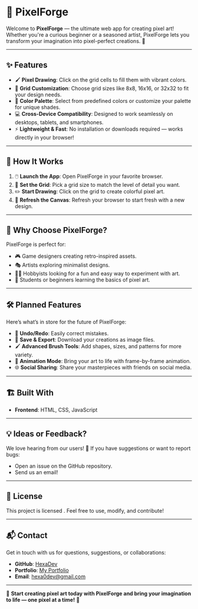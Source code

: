 # 🎨 PixelForge  

Welcome to **PixelForge** — the ultimate web app for creating pixel art! Whether you're a curious beginner or a seasoned artist, PixelForge lets you transform your imagination into pixel-perfect creations. 🌟  

---

## ✨ Features  

- 🖌️ **Pixel Drawing**: Click on the grid cells to fill them with vibrant colors.  
- 🧩 **Grid Customization**: Choose grid sizes like 8x8, 16x16, or 32x32 to fit your design needs.  
- 🌈 **Color Palette**: Select from predefined colors or customize your palette for unique shades.  
- 💻 **Cross-Device Compatibility**: Designed to work seamlessly on desktops, tablets, and smartphones.  
- ⚡ **Lightweight & Fast**: No installation or downloads required — works directly in your browser!  

---

## 🚀 How It Works  

1. 🖱️ **Launch the App**: Open PixelForge in your favorite browser.  
2. 🎨 **Set the Grid**: Pick a grid size to match the level of detail you want.  
3. ✏️ **Start Drawing**: Click on the grid to create colorful pixel art.  
4. 🔄 **Refresh the Canvas**: Refresh your browser to start fresh with a new design.  

---

## 🌟 Why Choose PixelForge?  

PixelForge is perfect for:  
- 🎮 Game designers creating retro-inspired assets.  
- 🎭 Artists exploring minimalist designs.  
- 🧑‍🎨 Hobbyists looking for a fun and easy way to experiment with art.  
- 🚀 Students or beginners learning the basics of pixel art.  

---

## 🛠️ Planned Features  

Here’s what’s in store for the future of PixelForge:  
- 🔄 **Undo/Redo**: Easily correct mistakes.  
- 💾 **Save & Export**: Download your creations as image files.  
- 🖌️ **Advanced Brush Tools**: Add shapes, sizes, and patterns for more variety.  
- 🎥 **Animation Mode**: Bring your art to life with frame-by-frame animation.  
- 🌐 **Social Sharing**: Share your masterpieces with friends on social media.  

---

## 🏗️ Built With  

- **Frontend**: HTML, CSS, JavaScript  

---

## 💡 Ideas or Feedback?  

We love hearing from our users! 🌟 If you have suggestions or want to report bugs:  
- Open an issue on the GitHub repository.  
- Send us an email!  

---

## 📜 License  

This project is licensed . Feel free to use, modify, and contribute!  

---

## 📬 Contact  

Get in touch with us for questions, suggestions, or collaborations:  
- **GitHub**: [HexaDev](https://github.com/HexaDev-De)  
- **Portfolio**: [My Portfolio](https://hexadev-de.github.io/BuildWave/)  
- **Email**: hexa0dev@gmail.com  

---

🎉 **Start creating pixel art today with PixelForge and bring your imagination to life — one pixel at a time!** 🎉  
